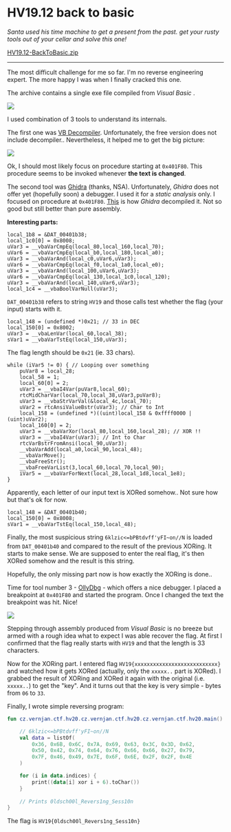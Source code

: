 # HV19.12 back to basic

_Santa used his time machine to get a present from the past.
get your rusty tools out of your cellar and solve this one!_

[HV19.12-BackToBasic.zip](HV19.12-BackToBasic.zip)

---

The most difficult challenge for me so far. I'm no reverse engineering expert. The more happy
I was when I finally cracked this one.

The archive contains a single exe file compiled from _Visual Basic_ .

![](back-to-basics.png)

I used combination of 3 tools to understand its internals.

The first one was [VB Decompiler](https://www.vb-decompiler.org/).
Unfortunately, the free version does not include decompiler.. Nevertheless, it helped me to get the
big picture:

![](vb-decompiler.png)

Ok, I should most likely focus on procedure starting at `0x401F80`. This procedure seems to
be invoked whenever **the text is changed**.

The second tool was [Ghidra](https://ghidra-sre.org/) (thanks, NSA). Unfortunately, _Ghidra_
does not offer yet (hopefully soon) a debugger. I used it for a _static analysis_ only. I focused
on procedure at `0x401F80`. [This](decompiled.txt) is how _Ghidra_ decompiled it. Not so good but
still better than pure assembly.

**Interesting parts:**
```
local_1b8 = &DAT_00401b38;
local_1c0[0] = 0x8008;
uVar3 = __vbaVarCmpEq(local_80,local_160,local_70);
uVar6 = __vbaVarCmpEq(local_b0,local_180,local_a0);
uVar3 = __vbaVarAnd(local_c0,uVar6,uVar3);
uVar6 = __vbaVarCmpEq(local_f0,local_1a0,local_e0);
uVar3 = __vbaVarAnd(local_100,uVar6,uVar3);
uVar6 = __vbaVarCmpEq(local_130,local_1c0,local_120);
uVar3 = __vbaVarAnd(local_140,uVar6,uVar3);
local_1c4 = __vbaBoolVarNull(uVar3);
```

`DAT_00401b38` refers to string `HV19` and those calls test whether the flag (your input)
starts with it. 

```
local_148 = (undefined *)0x21; // 33 in DEC
local_150[0] = 0x8002;
uVar3 = __vbaLenVar(local_60,local_38);
sVar1 = __vbaVarTstEq(local_150,uVar3);
```

The flag length should be `0x21` (ie. 33 chars).

```
while (iVar5 != 0) { // Looping over something
    puVar8 = local_28;
    local_58 = 1;
    local_60[0] = 2;
    uVar3 = __vbaI4Var(puVar8,local_60);
    rtcMidCharVar(local_70,local_38,uVar3,puVar8);
    uVar3 = __vbaStrVarVal(&local_4c,local_70);
    uVar2 = rtcAnsiValueBstr(uVar3); // Char to Int
    local_158 = (undefined *)((uint)local_158 & 0xffff0000 | (uint)uVar2);
    local_160[0] = 2;
    uVar3 = __vbaVarXor(local_80,local_160,local_28); // XOR !!
    uVar3 = __vbaI4Var(uVar3); // Int to Char
    rtcVarBstrFromAnsi(local_90,uVar3);
    __vbaVarAdd(local_a0,local_90,local_48);
    __vbaVarMove();
    __vbaFreeStr();
    __vbaFreeVarList(3,local_60,local_70,local_90);
    iVar5 = __vbaVarForNext(local_28,local_1d8,local_1e8);
}
```

Apparently, each letter of our input text is XORed somehow.. Not sure how but that's ok for now.

```
local_148 = &DAT_00401b40;
local_150[0] = 0x8008;
sVar1 = __vbaVarTstEq(local_150,local_48);
```

Finally, the most suspicious string `6klzic<=bPBtdvff'yFI~on//N` is loaded from `DAT_00401b40`
and compared to the result of the previous XORing. It starts to make sense. We are supposed to enter
the real flag, it's then XORed somehow and the result is this string.

Hopefully, the only missing part now is how exactly the XORing is done..

Time for tool number 3 - [OllyDbg](http://www.ollydbg.de/) - which offers a nice debugger.
I placed a breakpoint at `0x401F80` and started the program. Once I changed the text the breakpoint
was hit. Nice!

![](olly-dbg.png)

Stepping through assembly produced from _Visual Basic_ is no breeze but armed with a rough idea
what to expect I was able recover the flag. At first I confirmed that the flag really starts
with `HV19` and that the length is 33 characters.

Now for the XORing part. I entered flag `HV19{xxxxxxxxxxxxxxxxxxxxxxxxxxx}` and watched how it
gets XORed (actually, only the `xxxxx..` part is XORed). I grabbed the result of XORing and XORed
it again with the original (i.e. `xxxxx..`) to get the "key". And it turns out that the key is
very simple - bytes from `06` to `33`. 

Finally, I wrote simple reversing program:
```kotlin
fun cz.vernjan.ctf.hv20.cz.vernjan.ctf.hv20.cz.vernjan.ctf.hv20.main() {

    // 6klzic<=bPBtdvff'yFI~on//N    
    val data = listOf(
        0x36, 0x6B, 0x6C, 0x7A, 0x69, 0x63, 0x3C, 0x3D, 0x62,
        0x50, 0x42, 0x74, 0x64, 0x76, 0x66, 0x66, 0x27, 0x79,
        0x7F, 0x46, 0x49, 0x7E, 0x6F, 0x6E, 0x2F, 0x2F, 0x4E
    )

    for (i in data.indices) {
        print((data[i] xor i + 6).toChar())
    }
        
    // Prints 0ldsch00l_Revers1ng_Sess10n     
}
```

The flag is `HV19{0ldsch00l_Revers1ng_Sess10n}`